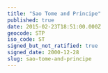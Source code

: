 ```yaml
---
title: "Sao Tome and Principe"
published: true
date: 2015-02-23T18:51:00.000Z
geocode: STP
iso_code: ST
signed_but_not_ratified: true
signed_date: 2000-12-28
slug: sao-tome-and-principe
---
```

